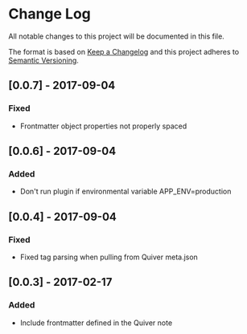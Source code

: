 # Change Log
All notable changes to this project will be documented in this file.

The format is based on [Keep a Changelog](http://keepachangelog.com/) 
and this project adheres to [Semantic Versioning](http://semver.org/).

## [0.0.7] - 2017-09-04
### Fixed
- Frontmatter object properties not properly spaced

## [0.0.6] - 2017-09-04
### Added
- Don't run plugin if environmental variable APP_ENV=production

## [0.0.4] - 2017-09-04
### Fixed
- Fixed tag parsing when pulling from Quiver meta.json

## [0.0.3] - 2017-02-17
### Added
- Include frontmatter defined in the Quiver note